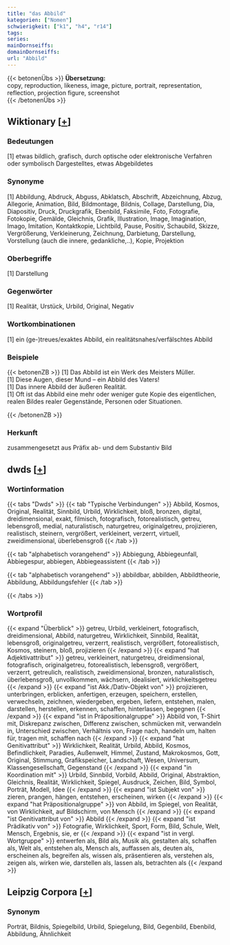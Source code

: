 ```yaml
---
title: "das Abbild"
kategorien: ["Nomen"]
schwierigkeit: ["k1", "h4", "r14"]
tags:
series:
mainDornseiffs:
domainDornseiffs:
url: "Abbild"
---
```


{{< betonenÜbs >}}
**Übersetzung:**  
copy, reproduction, likeness, image, picture, portrait, representation, reflection, projection figure, screenshot  
{{< /betonenÜbs >}}

## Wiktionary [[+](https://de.wiktionary.org/wiki/Abbild)]

### Bedeutungen
[1] etwas bildlich, grafisch, durch optische oder elektronische Verfahren oder symbolisch Dargestelltes, etwas Abgebildetes  

### Synonyme
[1] Abbildung, Abdruck, Abguss, Abklatsch, Abschrift, Abzeichnung, Abzug, Allegorie, Animation, Bild, Bildmontage, Bildnis, Collage, Darstellung, Dia, Diapositiv, Druck, Druckgrafik, Ebenbild, Faksimile, Foto, Fotografie, Fotokopie, Gemälde, Gleichnis, Grafik, Illustration, Image, Imagination, Imago, Imitation, Kontaktkopie, Lichtbild, Pause, Positiv, Schaubild, Skizze, Vergrößerung, Verkleinerung, Zeichnung, Darbietung, Darstellung, Vorstellung (auch die innere, gedankliche,..), Kopie, Projektion  

### Oberbegriffe
[1] Darstellung  

### Gegenwörter
[1] Realität, Urstück, Urbild, Original, Negativ  

### Wortkombinationen
[1] ein (ge-)treues/exaktes Abbild, ein realitätsnahes/verfälschtes Abbild  

### Beispiele
{{< betonenZB >}}
[1] Das Abbild ist ein Werk des Meisters Müller.  
[1] Diese Augen, dieser Mund – ein Abbild des Vaters!  
[1] Das innere Abbild der äußeren Realität.  
[1] Oft ist das Abbild eine mehr oder weniger gute Kopie des eigentlichen, realen Bildes realer Gegenstände, Personen oder Situationen.  

{{< /betonenZB >}}
### Herkunft
zusammengesetzt aus Präfix ab- und dem Substantiv Bild  



## dwds [[+](https://www.dwds.de/wb/Abbild)]

### Wortinformation
{{< tabs "Dwds" >}}
{{< tab "Typische Verbindungen" >}}
Abbild, Kosmos, Original, Realität, Sinnbild, Urbild, Wirklichkeit, bloß, bronzen, digital, dreidimensional, exakt, filmisch, fotografisch, fotorealistisch, getreu, lebensgroß, medial, naturalistisch, naturgetreu, originalgetreu, projizieren, realistisch, steinern, vergrößert, verkleinert, verzerrt, virtuell, zweidimensional, überlebensgroß
{{< /tab >}}

{{< tab "alphabetisch vorangehend" >}}
Abbiegung, Abbiegeunfall, Abbiegespur, abbiegen, Abbiegeassistent
{{< /tab >}}

{{< tab "alphabetisch vorangehend" >}}
abbildbar, abbilden, Abbildtheorie, Abbildung, Abbildungsfehler
{{< /tab >}}

{{< /tabs >}}

### Wortprofil
{{< expand "Überblick" >}} getreu, Urbild, verkleinert, fotografisch, dreidimensional, Abbild, naturgetreu, Wirklichkeit, Sinnbild, Realität, lebensgroß, originalgetreu, verzerrt, realistisch, vergrößert, fotorealistisch, Kosmos, steinern, bloß, projizieren {{< /expand >}}
{{< expand "hat Adjektivattribut" >}} getreu, verkleinert, naturgetreu, dreidimensional, fotografisch, originalgetreu, fotorealistisch, lebensgroß, vergrößert, verzerrt, getreulich, realistisch, zweidimensional, bronzen, naturalistisch, überlebensgroß, unvollkommen, wächsern, idealisiert, wirklichkeitsgetreu {{< /expand >}}
{{< expand "ist Akk./Dativ-Objekt von" >}} projizieren, unterbringen, erblicken, anfertigen, erzeugen, speichern, erstellen, verwechseln, zeichnen, wiedergeben, ergeben, liefern, entstehen, malen, darstellen, herstellen, erkennen, schaffen, hinterlassen, begegnen {{< /expand >}}
{{< expand "ist in Präpositionalgruppe" >}} Abbild von, T-Shirt mit, Diskrepanz zwischen, Differenz zwischen, schmücken mit, verwandeln in, Unterschied zwischen, Verhältnis von, Frage nach, handeln um, halten für, tragen mit, schaffen nach {{< /expand >}}
{{< expand "hat Genitivattribut" >}} Wirklichkeit, Realität, Urbild, Abbild, Kosmos, Befindlichkeit, Paradies, Außenwelt, Himmel, Zustand, Makrokosmos, Gott, Original, Stimmung, Grafikspeicher, Landschaft, Wesen, Universum, Klassengesellschaft, Gegenstand {{< /expand >}}
{{< expand "in Koordination mit" >}} Urbild, Sinnbild, Vorbild, Abbild, Original, Abstraktion, Gleichnis, Realität, Wirklichkeit, Spiegel, Ausdruck, Zeichen, Bild, Symbol, Porträt, Modell, Idee {{< /expand >}}
{{< expand "ist Subjekt von" >}} zieren, prangen, hängen, entstehen, erscheinen, wirken {{< /expand >}}
{{< expand "hat Präpositionalgruppe" >}} von Abbild, im Spiegel, von Realität, von Wirklichkeit, auf Bildschirm, von Mensch {{< /expand >}}
{{< expand "ist Genitivattribut von" >}} Abbild {{< /expand >}}
{{< expand "ist Prädikativ von" >}} Fotografie, Wirklichkeit, Sport, Form, Bild, Schule, Welt, Mensch, Ergebnis, sie, er {{< /expand >}}
{{< expand "ist in vergl. Wortgruppe" >}} entwerfen als, Bild als, Musik als, gestalten als, schaffen als, Welt als, entstehen als, Mensch als, auffassen als, deuten als, erscheinen als, begreifen als, wissen als, präsentieren als, verstehen als, zeigen als, wirken wie, darstellen als, lassen als, betrachten als {{< /expand >}}

## Leipzig Corpora [[+](https://corpora.uni-leipzig.de/en/res?word=Abbild&corpusId=deu_newscrawl-public_2018)]


### Synonym
Porträt, Bildnis, Spiegelbild, Urbild, Spiegelung, Bild, Gegenbild, Ebenbild, Abbildung, Ähnlichkeit

